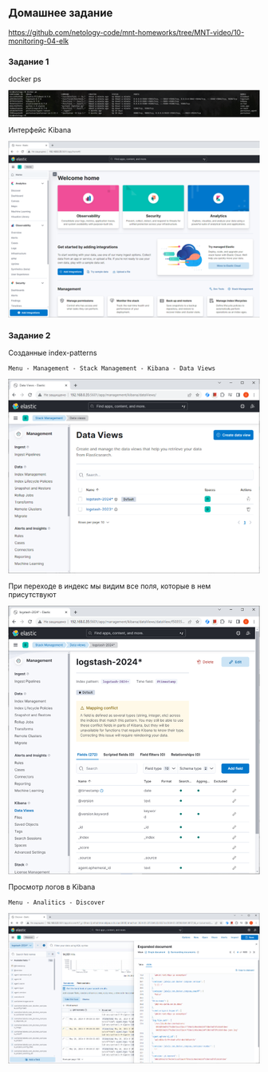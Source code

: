 ## Домашнее задание

https://github.com/netology-code/mnt-homeworks/tree/MNT-video/10-monitoring-04-elk

### Задание 1

docker ps

![image](png/containers.png)

Интерфейс Kibana

![image](png/kibana.png)

### Задание 2

Созданные index-patterns

```
Menu - Management - Stack Management - Kibana - Data Views 
```

![image](png/data-views.png)

При переходе в индекс мы видим все поля, которые в нем присутствуют

![image](png/data-views-item.png)
 
Просмотр логов в Kibana 

```
Menu - Analitics - Discover
```

![image](png/analitics-discover.png)
